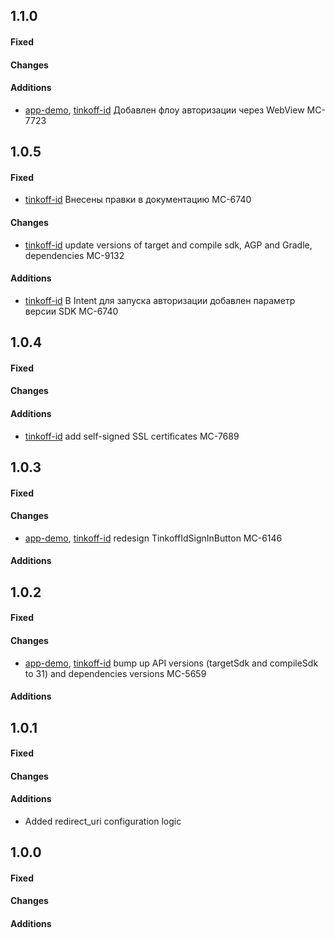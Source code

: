 ## 1.1.0

#### Fixed
#### Changes
#### Additions

- [app-demo], [tinkoff-id] Добавлен флоу авторизации через WebView MC-7723

## 1.0.5

#### Fixed

- [tinkoff-id] Внесены правки в документацию MC-6740

#### Changes

- [tinkoff-id] update versions of target and compile sdk, AGP and Gradle, dependencies MC-9132

#### Additions

- [tinkoff-id] В Intent для запуска авторизации добавлен параметр версии SDK MC-6740

## 1.0.4

#### Fixed
#### Changes
#### Additions
- [tinkoff-id] add self-signed SSL certificates MC-7689

## 1.0.3

#### Fixed
#### Changes
- [app-demo], [tinkoff-id] redesign TinkoffIdSignInButton MC-6146
#### Additions

## 1.0.2

#### Fixed
#### Changes
- [app-demo], [tinkoff-id] bump up API versions (targetSdk and compileSdk to 31) and dependencies versions MC-5659
#### Additions

## 1.0.1

#### Fixed
#### Changes
#### Additions
- Added redirect_uri configuration logic

## 1.0.0

#### Fixed
#### Changes
#### Additions

[app-demo]: app-demo
[tinkoff-id]: tinkoff-id
